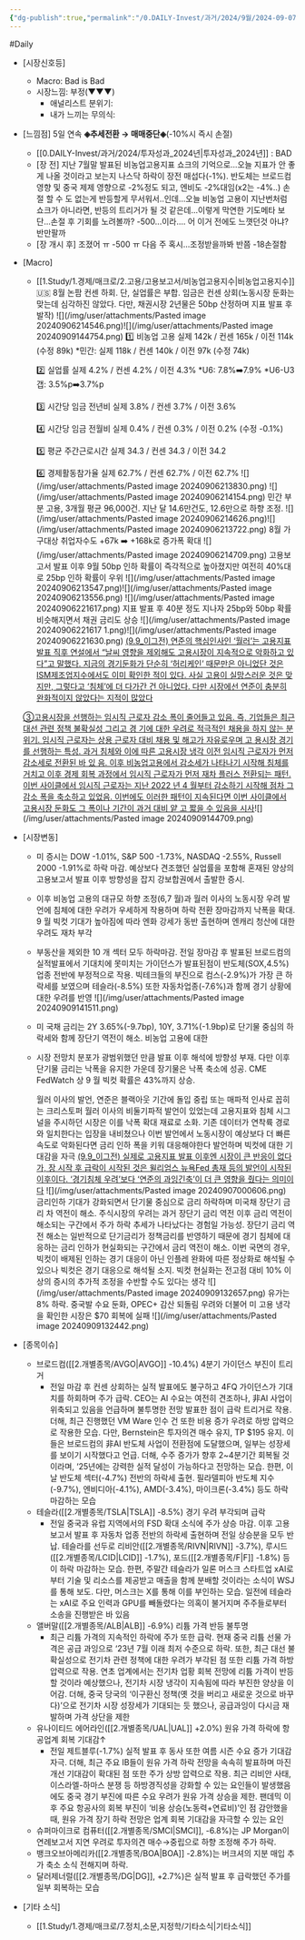 ```yaml
---
{"dg-publish":true,"permalink":"/0.DAILY-Invest/과거/2024/9월/2024-09-07/","created":"2024-09-06T17:15:32.373+09:00","updated":"2025-06-03T20:08:44.073+09:00"}
---
```


#Daily 


- [시장신호등]
	- Macro: Bad is Bad
	- 시장느낌: 부정(▼▼▼)
		- 애널리스트 분위기: 
		- 내가 느끼는 무의식:


- [느낌점] 5일 연속 **◈추세전환 → 매매중단◈**(-10%시 즉시 손절)
	- [[0.DAILY-Invest/과거/2024/투자성과_2024년\|투자성과_2024년]] : BAD
	- [장 전] 지난 7월말 발표된 비농업고용지표 쇼크의 기억으로...오늘 지표가 안 좋게 나올 것이라고 보는지 나스닥 하락이 장전 매섭다(-1%). 반도체는 브로드컴 영향 및 중국 제제 영향으로 -2%정도 되고, 엔비도 -2%대임(x2는 -4%..) 
	  손절 할 수 도 없는게 반등할게 무서워서..인데...오늘 비농업 고용이 지난번처럼 쇼크가 아니라면, 반등의 트리거가 될 것 같은데...이렇게 막연한 기도메타 보단...손절 후 기회를 노려볼까? -500...이라....
	  어 이거 전에도 느꼇던것 아냐? 반만팔까
	- [장 개시 후] 조졌어 ㅠ -500 ㅠ 다음 주 혹시...조정받을까봐 반쯤 -18손절함 



- [Macro]
	- [[1.Study/1.경제/매크로/2.고용/고용보고서/비농업고용지수\|비농업고용지수]] 🇺🇸 8월 논팜 컨센 하회. 단, 실업률은 부합. 임금은 컨센 상회(노동시장 둔화는 맞는데 심각하진 않았다. 다만, 채권시장 2년물은 50bp 산정하며 지표 발표 후 발작) ![](/img/user/attachments/Pasted image 20240906214546.png)![](/img/user/attachments/Pasted image 20240909144754.png)
		1️⃣ 비농업 고용 
		실제 142k / 컨센 165k / 이전 114k (수정 89k)
		*민간: 실제 118k / 컨센 140k / 이전 97k (수정 74k)
		
		2️⃣ 실업률 
		실제 4.2% / 컨센 4.2% / 이전 4.3%
		*U6: 7.8%➡️7.9%
		*U6-U3갭: 3.5%p➡️3.7%p
		
		3️⃣ 시간당 임금 전년비 
		실제 3.8% / 컨센 3.7% / 이전 3.6%
		
		4️⃣ 시간당 임금 전월비 
		실제 0.4% / 컨센 0.3% / 이전 0.2% (수정 -0.1%)
		
		5️⃣ 평균 주간근로시간
		실제 34.3 / 컨센 34.3 / 이전 34.2
	
		6️⃣ 경제활동참가율
		실제 62.7% / 컨센 62.7% / 이전 62.7%
	  ![](/img/user/attachments/Pasted image 20240906213830.png)
	  ![](/img/user/attachments/Pasted image 20240906214154.png)
	  민간 부분 고용, 3개월 평균 96,000건. 지난 달 14.6만건도, 12.6만으로 하향 조정.
	  ![](/img/user/attachments/Pasted image 20240906214626.png)![](/img/user/attachments/Pasted image 20240906213722.png)
	  8월 가구대상 취업자수도 +67k ➡️ +168k로 증가폭 확대
	  ![](/img/user/attachments/Pasted image 20240906214709.png)
	  고용보고서 발표 이후 9월 50bp 인하 확률이 즉각적으로 높아졌지만 여전히 40%대로 25bp 인하 확률이 우위 ![](/img/user/attachments/Pasted image 20240906213547.png)![](/img/user/attachments/Pasted image 20240906213556.png)
	  ![](/img/user/attachments/Pasted image 20240906221617.png)
	  지표 발표 후 40분 정도 지나자 25bp와 50bp 확률 비슷해지면서 채권 금리도 상승 
	  ![](/img/user/attachments/Pasted image 20240906221617 1.png)![](/img/user/attachments/Pasted image 20240906221630.png)
	[(9.9_이그전) 연준의 핵심인사인 ‘월러’는 고용지표 발표 직후 연설에서 “날씨 영향을 제외해도 고용시장이 지속적으로 악화하고 있다”고 말했다. 지금의 경기둔화가 단순히 ‘허리케인’ 때문만은 아니었단 것은 ISM제조업지수에서도 이미 확인한 적이 있다. 사실 고용이 실망스러운 것은 맞지만, 그렇다고 ‘침체’에 더 다가간 건 아니었다. 다만 시장에선 연준이 충분히 완화적이지 않았다는 지적이 많았다](9.9_고용지표%20발표_%20허리케인%20때문이%20아니었어….pdf#page=1&selection=149,0,260,0&color=yellow)
	
	[③고용시장을 선행하는 임시직 근로자 감소 폭이 줄어들고 있음. 즉, 기업들은 최근 대선 관련 정책 불확실성 그리고 경 기에 대한 우려로 적극적인 채용을 하지 않는 분위기. 임시직 근로자는 상용 근로자 대비 채용 및 해고가 자유로우며 고 용시장 경기를 선행하는 특성. 과거 침체와 이에 따른 고용시장 냉각 이전 임시직 근로자가 먼저 감소세로 전환된 바 있 음. 이후 비농업고용에서 감소세가 나타나기 시작해 침체를 거치고 이후 경제 회복 과정에서 임시직 근로자가 먼저 재차 플러스 전환되는 패턴. 이번 사이클에서 임시직 근로자는 지난 2022 년 4 월부터 감소하기 시작해 점차 그 감소 폭을 축소하고 있었음. 이번에도 이러한 패턴이 지속된다면 이번 사이클에서 고용시장 둔화도 그 폭이나 기간이 과거 대비 얕 고 짧을 수 있음을 시사](9.9_8월%20고용_먹구름%20그리고%20실버%20라이닝.pdf#page=3&selection=131,0,353,2&color=yellow)![](/img/user/attachments/Pasted image 20240909144709.png)


-  [시장변동]
	- 미 증시는 DOW -1.01%, S&P 500 -1.73%, NASDAQ -2.55%, Russell 2000 -1.91%로 하락 마감. 예상보다 견조했던 실업률을 포함해 혼재된 양상의 고용보고서 발표 이후 방향성을 잡지 강보합권에서 출발한 증시. 
	- 이후 비농업 고용의 대규모 하향 조정(6,7 월)과 월러 이사의 노동시장 우려 발언에 침체에 대한 우려가 우세하게 작용하며 하락 전환 장마감까지 낙폭을 확대. 9 월 빅컷 기대가 높아짐에 따라 엔화 강세가 동반 출현하며 엔캐리 청산에 대한 우려도 재차 부각
	- 부동산을 제외한 10 개 섹터 모두 하락마감. 전일 장마감 후 발표된 브로드컴의 실적발표에서 기대치에 못미치는 가이던스가 발표된점이 반도체(SOX,4.5%)업종 전반에 부정적으로 작용. 빅테크들의 부진으로 컴스(-2.9%)가 가장 큰 하락세를 보였으며 테슬라(-8.5%) 또한 자동차업종(-7.6%)과 함께 경기 상황에 대한 우려를 반영
	  ![](/img/user/attachments/Pasted image 20240909141511.png)
	- 미 국채 금리는 2Y 3.65%(-9.7bp), 10Y, 3.71%(-1.9bp)로 단기물 중심의 하락세와 함께 장단기 역전이 해소. 비농업 고용에 대한
	- 시장 전망치 분포가 광범위했던 만큼 발표 이후 해석에 방향성 부재. 다만 이후 단기물 금리는 낙폭을 유지한 가운데 장기물은 낙폭 축소에 성공. CME FedWatch 상 9 월 빅컷 확률은 43%까지 상승. 
	  
	  월러 이사의 발언, 연준은 블랙아웃 기간에 돌입
	  중립 또는 매파적 인사로 꼽히는 크리스토퍼 월러 이사의 비둘기파적 발언이 있었는데 고용지표와 침체 시그널을 주시하던 시장은 이를 낙폭 확대 재료로 소화. 
	  기존 데이터가 연착륙 경로와 일치한다는 입장을 내비쳤으나 이번 발언에서 노동시장이 예상보다 더 빠른 속도로 악화된다면 금리 인하 폭을 키워 대응해야한다 발언하며 빅컷에 대한 기대감을 자극
	  [(9.9_이그전) 실제로 고용지표 발표 이후엔 시장이 큰 반응이 없다가, 장 시작 후 급락이 시작된 것은 윌리엄스 뉴욕Fed 총재 등의 발언이 시작된 이후이다. ‘경기침체 우려’보다 ‘연준의 과잉긴축’이 더 큰 영향을 줬다는 의미이다](9.9_고용지표%20발표_%20허리케인%20때문이%20아니었어….pdf#page=1&selection=473,0,545,0&color=yellow)
	  ![](/img/user/attachments/Pasted image 20240907000606.png)
	  금리인하 기대가 강화되면서 단기물 중심으로 금리 하락하며 미국채 장단기 금리 차 역전이 해소. 주식시장의 우려는 과거 장단기 금리 역전 이후 금리 역전이 해소되는 구간에서 주가 하락 추세가 나타났다는 경험일 가능성. 
	  장단기 금리 역전 해소는 일반적으로 단기금리가 정책금리를 반영하기 때문에 경기 침체에 대응하는 금리 인하가 현실화되는 구간에서 금리 역전이 해소. 이번 국면의 경우, 빅컷이 배제된 인하는 경기 대응이 아닌 인플레 완화에 따른 정상화로 해석될 수 있으나 빅컷은 경기 대응으로 해석될 소지. 빅컷 현실화는 전고점 대비 10% 이상의 증시의 추가적 조정을 수반할 수도 있다는 생각
	  ![](/img/user/attachments/Pasted image 20240909132657.png)
	  유가는 8% 하락. 중국발 수요 둔화, OPEC+ 감산 되돌림 우려와 더불어 미 고용 냉각을 확인한 시장은 $70 회복에 실패
	  ![](/img/user/attachments/Pasted image 20240909132442.png)


- [종목이슈]
	- 브로드컴([[2.개별종목/AVGO\|AVGO]] -10.4%) 4분기 가이던스 부진이 트리거
		- 전일 마감 후 컨센 상회하는 실적 발표에도 불구하고 4FQ 가이던스가 기대치를 하회하며 주가 급락. CEO는 AI 수요는 여전히 견조하나, 非AI 사업이 위축되고 있음을 언급하며 불투명한 전망 발표한 점이 급락 트리거로 작용. 더해, 최근 진행했던 VM Ware 인수 건 또한 비용 증가 우려로 하방 압력으로 작용한 모습. 
		  다만, Bernstein은 투자의견 매수 유지, TP $195 유지. 이들은 브로드컴의 非AI 반도체 사업이 전환점에 도달했으며, 일부는 성장세를 보이기 시작했다고 언급. 더해, 수주 증가가 향후 2~4분기간 회복될 것이라며, ‘25년에는 강력한 실적 달성이 가능하다고 전망하는 모습. 한편, 이날 반도체 섹터(-4.7%) 전반의 하락세 출현. 필라델피아 반도체 지수(-9.7%), 엔비디아(-4.1%), AMD(-3.4%), 마이크론(-3.4%) 등도 하락 마감하는 모습
	- 테슬라([[2.개별종목/TSLA\|TSLA]] -8.5%) 경기 우려 부각되며 급락
		- 전일 중국과 유럽 지역에서의 FSD 확대 소식에 주가 상승 마감. 이후 고용보고서 발표 후 자동차 업종 전반의 하락세 출현하며 전일 상승분을 모두 반납. 테슬라를 선두로 리비안([[2.개별종목/RIVN\|RIVN]] -3.7%), 루시드([[2.개별종목/LCID\|LCID]] -1.7%), 포드([[2.개별종목/F\|F]] -1.8%) 등이 하락 마감하는 모습.
		  한편, 주말간 테슬라가 일론 머스크 스타트업 xAI로부터 기술 및 리소스를 제공받고 매출을 함께 분배할 것이라는 소식이 WSJ를 통해 보도. 다만, 머스크는 X를 통해 이를 부인하는 모습. 일전에 테슬라는 xAI로 주요 인력과 GPU를 빼돌렸다는 의혹이 불거지며 주주들로부터 소송을 진행받은 바 있음
	- 앨버말([[2.개별종목/ALB\|ALB]] -6.9%) 리튬 가격 반등 불투명
		- 최근 리튬 가격의 지속적인 하락에 주가 또한 급락. 현재 중국 리튬 선물 가격은 공급 과잉으로 ‘23년 7월 이래 최저 수준으로 하락. 
		  또한, 최근 대선 불확실성으로 전기차 관련 정책에 대한 우려가 부각된 점 또한 리튬 가격 하방 압력으로 작용. 연초 업계에서는 전기차 업황 회복 전망에 리튬 가격이 반등할 것이라 예상했으나, 전기차 시장 냉각이 지속됨에 따라 부진한 양상을 이어감. 
		  더해, 중국 당국의 ‘이구환신 정책(옛 것을 버리고 새로운 것으로 바꾸다)’으로 전기차 시장 성장세가 기대되는 듯 했으나, 공급과잉이 다시금 재발하며 가격 상단을 제한
	- 유나이티드 에어라인([[2.개별종목/UAL\|UAL]] +2.0%) 원유 가격 하락에 항공업계 회복 기대감↑
		- 전일 제트블루(-1.7%) 실적 발표 후 동사 또한 여름 시즌 수요 증가 기대감 자극. 더해, 최근 주요 IB들이 원유 가격 하락 전망을 속속히 발표하며 마진 개선 기대감이 확대된 점 또한 주가 상방 압력으로 작용. 
		  최근 리비안 사태, 이스라엘-하마스 분쟁 등 하방경직성을 강화할 수 있는 요인들이 발생했음에도 중국 경기 부진에 따른 수요 우려가 원유 가격 상승을 제한. 팬데믹 이후 주요 항공사의 회복 부진이 ‘비용 상승(노동력+연료비)’인 점 감안했을 때, 원유 가격 장기 하락 전망은 업계 회복 기대감을 자극할 수 있는 요인
	- 슈퍼마이크로 컴퓨터([[2.개별종목/SMCI\|SMCI]], -6.8%)는 JP Morgan이 연례보고서 지연 우려로 투자의견 매수→중립으로 하향 조정해 주가 하락.
	- 뱅크오브아메리카([[2.개별종목/BOA\|BOA]] -2.8%)는 버크셔의 지분 매입 추가 축소 소식 전해지며 하락.
	- 달러제너럴([[2.개별종목/DG\|DG]], +2.7%)은 실적 발표 후 급락했던 주가를 일부 회복하는 모습


- [기타 소식]
	- [[1.Study/1.경제/매크로/7.정치,소문,지정학/기타소식\|기타소식]]

